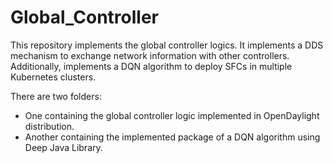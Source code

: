 # Global_Controller
This repository implements the global controller logics. It implements a DDS mechanism to exchange network information with other controllers. Additionally, implements a DQN algorithm to deploy SFCs in multiple Kubernetes clusters.

There are two folders: 
- One containing the global controller logic implemented in OpenDaylight distribution.
- Another containing the implemented package of a DQN algorithm using Deep Java Library.
